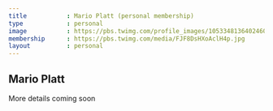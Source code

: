 ```yaml
---
title           : Mario Platt (personal membership)
type            : personal
image           : https://pbs.twimg.com/profile_images/1053348136402460672/0kNOyl2H_400x400.jpg
membership      : https://pbs.twimg.com/media/FJF8DsHXoAclH4p.jpg
layout          : personal
---
```


## Mario Platt

More details coming soon